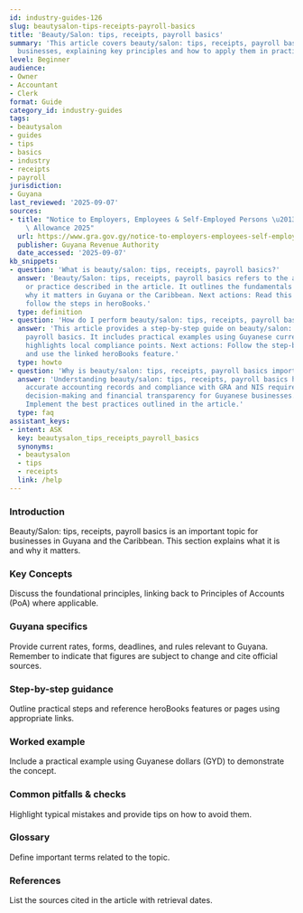 ```yaml
---
id: industry-guides-126
slug: beautysalon-tips-receipts-payroll-basics
title: 'Beauty/Salon: tips, receipts, payroll basics'
summary: 'This article covers beauty/salon: tips, receipts, payroll basics for Guyanese
  businesses, explaining key principles and how to apply them in practice.'
level: Beginner
audience:
- Owner
- Accountant
- Clerk
format: Guide
category_id: industry-guides
tags:
- beautysalon
- guides
- tips
- basics
- industry
- receipts
- payroll
jurisdiction:
- Guyana
last_reviewed: '2025-09-07'
sources:
- title: "Notice to Employers, Employees & Self-Employed Persons \u2013 Revised Personal\
    \ Allowance 2025"
  url: https://www.gra.gov.gy/notice-to-employers-employees-self-employed-persons-revised-personal-allowance-and-deductions-for-income-tax-2025-copy/
  publisher: Guyana Revenue Authority
  date_accessed: '2025-09-07'
kb_snippets:
- question: 'What is beauty/salon: tips, receipts, payroll basics?'
  answer: 'Beauty/Salon: tips, receipts, payroll basics refers to the accounting concept
    or practice described in the article. It outlines the fundamentals and explains
    why it matters in Guyana or the Caribbean. Next actions: Read this article and
    follow the steps in heroBooks.'
  type: definition
- question: 'How do I perform beauty/salon: tips, receipts, payroll basics in heroBooks?'
  answer: 'This article provides a step-by-step guide on beauty/salon: tips, receipts,
    payroll basics. It includes practical examples using Guyanese currency (GYD) and
    highlights local compliance points. Next actions: Follow the step-by-step section
    and use the linked heroBooks feature.'
  type: howto
- question: 'Why is beauty/salon: tips, receipts, payroll basics important?'
  answer: 'Understanding beauty/salon: tips, receipts, payroll basics helps ensure
    accurate accounting records and compliance with GRA and NIS requirements. It improves
    decision-making and financial transparency for Guyanese businesses. Next actions:
    Implement the best practices outlined in the article.'
  type: faq
assistant_keys:
- intent: ASK
  key: beautysalon_tips_receipts_payroll_basics
  synonyms:
  - beautysalon
  - tips
  - receipts
  link: /help
---
```


### Introduction
Beauty/Salon: tips, receipts, payroll basics is an important topic for businesses in Guyana and the Caribbean. This section explains what it is and why it matters.

### Key Concepts
Discuss the foundational principles, linking back to Principles of Accounts (PoA) where applicable.

### Guyana specifics
Provide current rates, forms, deadlines, and rules relevant to Guyana. Remember to indicate that figures are subject to change and cite official sources.

### Step-by-step guidance
Outline practical steps and reference heroBooks features or pages using appropriate links.

### Worked example
Include a practical example using Guyanese dollars (GYD) to demonstrate the concept.

### Common pitfalls & checks
Highlight typical mistakes and provide tips on how to avoid them.

### Glossary
Define important terms related to the topic.

### References
List the sources cited in the article with retrieval dates.